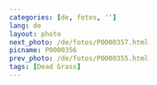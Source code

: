 ```yaml
---
categories: [de, fotos, '']
lang: de
layout: photo
next_photo: /de/fotos/P0000357.html
picname: P0000356
prev_photo: /de/fotos/P0000355.html
tags: [Dead Grass]
---
```

